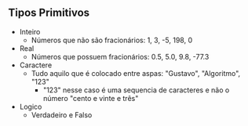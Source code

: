 ## Tipos Primitivos

* Inteiro
    * Números que não são fracionários: 1, 3, -5, 198, 0
* Real
    * Números que possuem fracionários: 0.5, 5.0, 9.8, -77.3
* Caractere
    * Tudo aquilo que é colocado entre aspas: "Gustavo", "Algoritmo", "123"
        * "123" nesse caso é uma sequencia de caracteres e não o número "cento e vinte e três"
* Logico
    * Verdadeiro e Falso